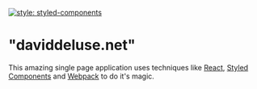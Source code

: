 [![style: styled-components](https://img.shields.io/badge/style-%F0%9F%92%85%20styled--components-orange.svg?colorB=daa357&colorA=db748e)](https://github.com/styled-components/styled-components)

# "daviddeluse.net"

This amazing single page application uses techniques like [React](https://reactjs.org/), [Styled Components](https://www.styled-components.com/) and [Webpack](https://webpack.js.org/) to do it's magic.
